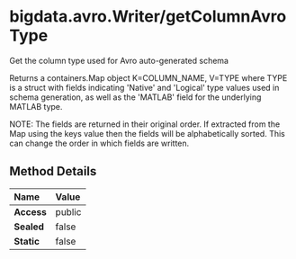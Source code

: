 [//]: #  (Copyright 2017, The MathWorks, Inc.)
# bigdata.avro.Writer/getColumnAvroType  
  
  Get the column type used for Avro auto-generated schema  
 
  Returns a containers.Map object K=COLUMN_NAME, V=TYPE
  where TYPE is a struct with fields indicating 'Native' and
  'Logical' type values used in schema generation, as well as
  the 'MATLAB' field for the underlying MATLAB type.
 
  NOTE: The fields are returned in their original order. If 
  extracted from the Map using the keys value then the
  fields will be alphabetically sorted. This can change the
  order in which fields are written.
  
  ## Method Details  
  
Name | Value  
:------------------- | :----------------------------------------------------------------
**Access** | public  
**Sealed** | false  
**Static** |false  
